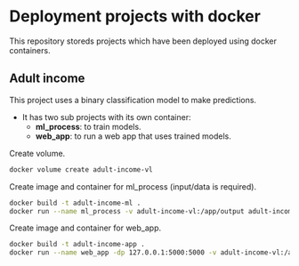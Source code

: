# Deployment projects with docker

This repository storeds projects which have been deployed using docker containers.

## Adult income

This project uses a binary classification model to make predictions.

* It has two sub projects with its own container:
  * **ml_process**: to train models.
  * **web_app**: to run a web app that uses trained models.

Create volume.

```bash
docker volume create adult-income-vl
```

Create image and container for ml_process (input/data is required).

```bash
docker build -t adult-income-ml .
docker run --name ml_process -v adult-income-vl:/app/output adult-income-ml
```

Create image and container for web_app.

```bash
docker build -t adult-income-app .
docker run --name web_app -dp 127.0.0.1:5000:5000 -v adult-income-vl:/app/input adult-income-app
```

